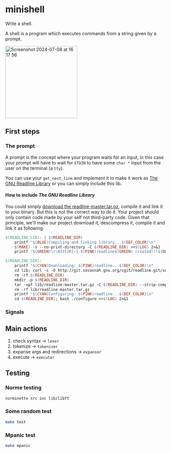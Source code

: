 # minishell
Write a shell.

A shell is a program which executes commands from a string given by a prompt. 

<img width="226" alt="Screenshot 2024-07-08 at 16 17 56" src="https://github.com/arzelcm/minishell/assets/26092413/295d6b38-489f-4d43-b47e-1c496bcfe897">

## First steps

### The prompt
A prompt is the concept where your program waits for an input, in this case your prompt will have to wait for `STDIN` to have some `char *` input from the user on the terminal (a `tty`).

You can use your `get_next_line` and implement it to make it work as [The GNU Readline Library](https://tiswww.case.edu/php/chet/readline/rltop.html) or you can simply include this lib.

#### How to include *The GNU Readline Library*
You could simply [download the readline-master.tar.gz](http://git.savannah.gnu.org/cgit/readline.git/snapshot/readline-master.tar.gz), compile it and link it to your binary. But this is not the correct way to do it. Your project should only contain code made by your self not third-party code. Given that principle, we'll make our project download it, descompress it, compile it and link it as following.

```Makefile
$(READLINE_LIB): | $(READLINE_DIR)
	printf "$(BLUE)Compiling and linking library...$(DEF_COLOR)\n"
	$(MAKE) -s --no-print-directory -C $(READLINE_DIR) >>$(LOG) 2>&1
	printf "$(GREEN)\r\033[2K[✓] $(PINK)readline$(GREEN) created!!!$(DEF_COLOR)\n\n"

$(READLINE_DIR):
	printf "$(CYAN)Downloading: $(PINK)readline...$(DEF_COLOR)\n"
	cd lib; curl -s -O http://git.savannah.gnu.org/cgit/readline.git/snapshot/readline-master.tar.gz
	rm -rf $(READLINE_DIR)
	mkdir -p $(READLINE_DIR)
	tar -xpf lib/readline-master.tar.gz -C $(READLINE_DIR) --strip-components 1
	rm -rf lib/readline-master.tar.gz
	printf "$(CYAN)Configuring: $(PINK)readline...$(DEF_COLOR)\n"
	cd $(READLINE_DIR); bash ./configure >>$(LOG) 2>&1
```

### Signals

## Main actions
1. check syntax -> `lexer`
2. tokenize -> `tokenizer`
3. expanse args and redirections -> `expansor`
4. execute -> `executor`

## Testing
### Norme testing
```bash
norminette src inc lib/libft
```
### Some random test
```bash
make test
```
### Mpanic test
```bash
make mpanic
```
